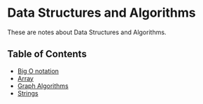 # Data Structures and Algorithms

These are notes about Data Structures and Algorithms.

## Table of Contents

- [Big O notation](BigO.md)
- [Array](array/README.md)
- [Graph Algorithms](graphs/README.md)
- [Strings](strings/README.md)